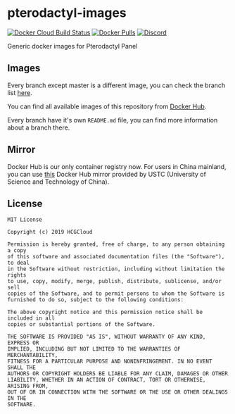 # pterodactyl-images
[![Docker Cloud Build Status](https://img.shields.io/docker/cloud/build/hcgcloud/pterodactyl-images.svg?style=flat)](https://hub.docker.com/r/hcgcloud/pterodactyl-images)
[![Docker Pulls](https://img.shields.io/docker/pulls/hcgcloud/pterodactyl-images.svg?style=flat)](https://hub.docker.com/r/hcgcloud/pterodactyl-images)
[![Discord](https://img.shields.io/discord/609764930899673092)](https://discord.gg/5KnNVfv)

Generic docker images for Pterodactyl Panel

## Images

Every branch except master is a different image, you can check the branch list [here](https://github.com/hcgcloud/pterodactyl-images/branches/all).

You can find all available images of this repository from [Docker Hub](https://hub.docker.com/r/hcgcloud/pterodactyl-images/tags). 

Every branch have it's own `README.md` file, you can find more information about a branch there.

## Mirror
Docker Hub is our only container registry now. For users in China mainland, you can use [this](https://servers.ustclug.org/2015/05/new-docker-hub-registry-mirror/) Docker Hub mirror provided by USTC (University of Science and Technology of China).

## License
```
MIT License

Copyright (c) 2019 HCGCloud

Permission is hereby granted, free of charge, to any person obtaining a copy
of this software and associated documentation files (the "Software"), to deal
in the Software without restriction, including without limitation the rights
to use, copy, modify, merge, publish, distribute, sublicense, and/or sell
copies of the Software, and to permit persons to whom the Software is
furnished to do so, subject to the following conditions:

The above copyright notice and this permission notice shall be included in all
copies or substantial portions of the Software.

THE SOFTWARE IS PROVIDED "AS IS", WITHOUT WARRANTY OF ANY KIND, EXPRESS OR
IMPLIED, INCLUDING BUT NOT LIMITED TO THE WARRANTIES OF MERCHANTABILITY,
FITNESS FOR A PARTICULAR PURPOSE AND NONINFRINGEMENT. IN NO EVENT SHALL THE
AUTHORS OR COPYRIGHT HOLDERS BE LIABLE FOR ANY CLAIM, DAMAGES OR OTHER
LIABILITY, WHETHER IN AN ACTION OF CONTRACT, TORT OR OTHERWISE, ARISING FROM,
OUT OF OR IN CONNECTION WITH THE SOFTWARE OR THE USE OR OTHER DEALINGS IN THE
SOFTWARE.
```
